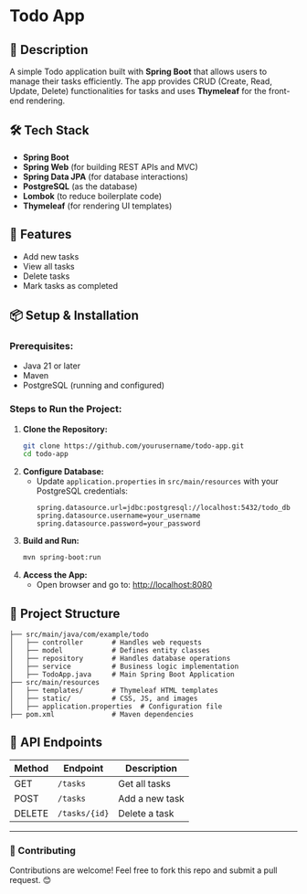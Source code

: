 # Todo App

## 📝 Description
A simple Todo application built with **Spring Boot** that allows users to manage their tasks efficiently. The app provides CRUD (Create, Read, Update, Delete) functionalities for tasks and uses **Thymeleaf** for the front-end rendering.

## 🛠️ Tech Stack
- **Spring Boot**
- **Spring Web** (for building REST APIs and MVC)
- **Spring Data JPA** (for database interactions)
- **PostgreSQL** (as the database)
- **Lombok** (to reduce boilerplate code)
- **Thymeleaf** (for rendering UI templates)

## 🚀 Features
- Add new tasks
- View all tasks
- Delete tasks
- Mark tasks as completed

## 📦 Setup & Installation
### Prerequisites:
- Java 21 or later
- Maven
- PostgreSQL (running and configured)

### Steps to Run the Project:
1. **Clone the Repository:**
   ```sh
   git clone https://github.com/yourusername/todo-app.git
   cd todo-app
   ```
2. **Configure Database:**
   - Update `application.properties` in `src/main/resources` with your PostgreSQL credentials:
     ```properties
     spring.datasource.url=jdbc:postgresql://localhost:5432/todo_db
     spring.datasource.username=your_username
     spring.datasource.password=your_password
     ```
3. **Build and Run:**
   ```sh
   mvn spring-boot:run
   ```
4. **Access the App:**
   - Open browser and go to: [http://localhost:8080](http://localhost:8080)

## 📂 Project Structure
```
├── src/main/java/com/example/todo
│   ├── controller       # Handles web requests
│   ├── model            # Defines entity classes
│   ├── repository       # Handles database operations
│   ├── service          # Business logic implementation
│   ├── TodoApp.java     # Main Spring Boot Application
├── src/main/resources
│   ├── templates/       # Thymeleaf HTML templates
│   ├── static/          # CSS, JS, and images
│   ├── application.properties  # Configuration file
├── pom.xml              # Maven dependencies
```

## 📖 API Endpoints
| Method | Endpoint | Description |
|--------|----------|-------------|
| GET | `/tasks` | Get all tasks |
| POST | `/tasks` | Add a new task |
| DELETE | `/tasks/{id}` | Delete a task |


---
### 🎯 Contributing
Contributions are welcome! Feel free to fork this repo and submit a pull request. 😊



